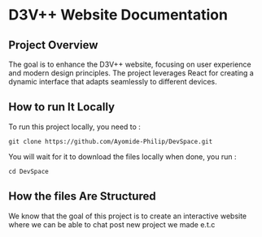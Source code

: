# D3V++ Website Documentation

## Project Overview

The goal is to enhance the D3V++ website, focusing on user experience and modern design
principles.
The project leverages React for creating a dynamic interface that adapts seamlessly to different
devices.

## How to run It Locally

To run this project locally, you need to :

```
git clone https://github.com/Ayomide-Philip/DevSpace.git
```

You will wait for it to download the files locally when done, you run :

```
cd DevSpace
```

## How the files Are Structured

We know that the goal of this project is to create an interactive website where we can be able to chat post new project we made e.t.c
